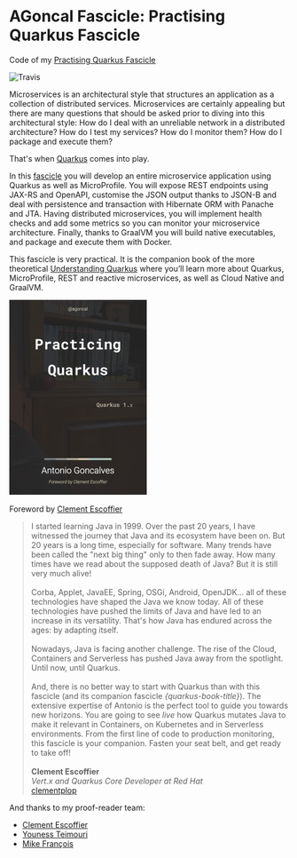 # AGoncal Fascicle: Practising Quarkus Fascicle

Code of my [Practising Quarkus Fascicle](https://developers.redhat.com/books/practising-quarkus)

![Travis](https://travis-ci.org/agoncal/agoncal-fascicle-quarkus-pract.svg?branch=1.x)

Microservices is an architectural style that structures an application as a collection of distributed services.
Microservices are certainly appealing but there are many questions that should be asked prior to diving into this architectural style:
How do I deal with an unreliable network in a distributed architecture?
How do I test my services?
How do I monitor them?
How do I package and execute them?

That's when [Quarkus](https://quarkus.io/) comes into play.

In this [fascicle](https://www.amazon.com/author/agoncal) you will develop an entire microservice application using Quarkus as well as MicroProfile.
You will expose REST endpoints using JAX-RS and OpenAPI, customise the JSON output thanks to JSON-B and deal with persistence and transaction with Hibernate ORM with Panache and JTA.
Having distributed microservices, you will implement health checks and add some metrics so you can monitor your microservice architecture.
Finally, thanks to GraalVM you will build native executables, and package and execute them with Docker.

This fascicle is very practical.
It is the companion book of the more theoretical [Understanding Quarkus](https://github.com/agoncal/agoncal-fascicle-quarkus) where you’ll learn more about Quarkus, MicroProfile, REST and reactive microservices, as well as Cloud Native and GraalVM.

![Quarkus](https://raw.githubusercontent.com/agoncal/agoncal-fascicle-quarkus-pract/master/cover.jpg)

Foreword by [Clement Escoffier](https://twitter.com/clementplop)

> I started learning Java in 1999.
Over the past 20 years, I have witnessed the journey that Java and its ecosystem have been on.
But 20 years is a long time, especially for software.
Many trends have been called the "next big thing" only to then fade away.
How many times have we read about the supposed death of Java?
But it is still very much alive!
<br/><br/>
Corba, Applet, JavaEE, Spring, OSGi, Android, OpenJDK...
all of these technologies have shaped the Java we know today.
All of these technologies have pushed the limits of Java and have led to an increase in its versatility.
That's how Java has endured across the ages:
by adapting itself.
<br/><br/>
Nowadays, Java is facing another challenge.
The rise of the Cloud, Containers and Serverless has pushed Java away from the spotlight.
Until now, until Quarkus.
<br/><br/>
And, there is no better way to start with Quarkus than with this fascicle (and its companion fascicle _{quarkus-book-title}_).
The extensive expertise of Antonio is the perfect tool to guide you towards new horizons.
You are going to see _live_ how Quarkus mutates Java to make it relevant in Containers, on Kubernetes and in Serverless environments.
From the first line of code to production monitoring, this fascicle is your companion.
Fasten your seat belt, and get ready to take off!
<br/><br/>
**Clement Escoffier**  
_Vert.x and Quarkus Core Developer at Red Hat_<br/>
[clementplop](https://twitter.com/clementplop)

And thanks to my proof-reader team:

* [Clement Escoffier](https://twitter.com/thjanssen123)
* [Youness Teimouri](https://twitter.com/clementplop)
* [Mike François](https://twitter.com/mike_francois)

